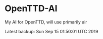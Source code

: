# OpenTTD-AI
My AI for OpenTTD, will use primarily air

Latest backup: Sun Sep 15 01:50:01 UTC 2019
